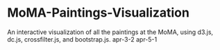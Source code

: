 # MoMA-Paintings-Visualization
An interactive visualization of all the paintings at the MoMA, using d3.js, dc.js, crossfilter.js, and bootstrap.js.
apr-3-2
apr-5-1
